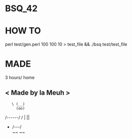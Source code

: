 BSQ_42
======

HOW TO
======
perl test/gen.perl 100 100 10 > test_file && ./bsq test/test_file

MADE
======
3 hours/ home


< Made by la Meuh >
 ------------------
       \ (__)
         (oo)
   /------\/
  / |    ||
 *  /\---/\
    ~~   ~~

